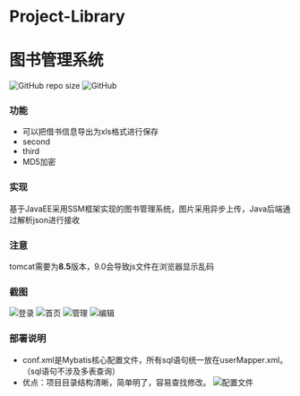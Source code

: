 # Project-Library
# 图书管理系统
![GitHub repo size](https://img.shields.io/github/repo-size/sxzyc/Project-Library)
![GitHub](https://img.shields.io/github/license/sxzyc/Project-Library)

### 功能
- 可以把借书信息导出为xls格式进行保存
- second
- third
- MD5加密

### 实现
基于JavaEE采用SSM框架实现的图书管理系统，图片采用异步上传，Java后端通过解析json进行接收

### 注意
tomcat需要为**8.5**版本，9.0会导致js文件在浏览器显示乱码

### 截图
![登录](https://tvax3.sinaimg.cn/large/005RH3Rxly1gi12t4i1qkj31hc0pt1ky.jpg)
![首页](https://tvax3.sinaimg.cn/large/005RH3Rxly1gi12wrj7qoj30qo09w3yt.jpg)
![管理](https://tvax4.sinaimg.cn/large/005RH3Rxly1gi12xa5m5lj30qo0bdab6.jpg)
![编辑](https://tvax3.sinaimg.cn/large/005RH3Rxly1gi12xo3zj8j315a0qfadv.jpg)
### 部署说明
- conf.xml是Mybatis核心配置文件，所有sql语句统一放在userMapper.xml。（sql语句不涉及多表查询）
- 优点：项目目录结构清晰，简单明了，容易查找修改。
![配置文件](http://wx3.sinaimg.cn/large/0061MTh9ly1gi1meqai33j317o0h20vn.jpg)
